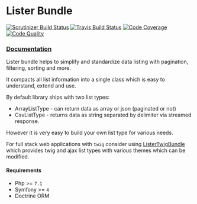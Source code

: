 # Lister Bundle

[![Scrutinizer Build Status](https://img.shields.io/scrutinizer/build/g/povs/ListerBundle/master?label=scrutinizer-ci)](https://scrutinizer-ci.com/g/povs/ListerBundle/build-status/master)
[![Travis Build Status](https://img.shields.io/travis/povs/ListerBundle/master?label=travis-ci)](https://travis-ci.com/povs/ListerBundle)
[![Code Coverage](https://scrutinizer-ci.com/g/povs/ListerBundle/badges/coverage.png?b=master)](https://scrutinizer-ci.com/g/povs/ListerBundle/?branch=master)
[![Code Quality](https://img.shields.io/scrutinizer/quality/g/povs/ListerBundle/master)](https://scrutinizer-ci.com/g/povs/ListerBundle/?branch=master)

### [Documentation]()

Lister bundle helps to simplify and standardize data listing with pagination, filtering, sorting and more.

It compacts all list information into a single class which is easy to understand, extend and use.
 
By default library ships with two list types:
 - ArrayListType - can return data as array or json (paginated or not)
 - CsvListType - returns data as string separated by delimiter via streamed response.
 
However it is very easy to build your own list type for various needs.
 
For full stack web applications with `twig` consider using [ListerTwigBundle](https://github.com/povs/ListerTwigBundle)
which provides twig and ajax list types with various themes which can be modified.

#### Requirements

- Php >= `7.1`
- Symfony >= `4`
- Doctrine ORM